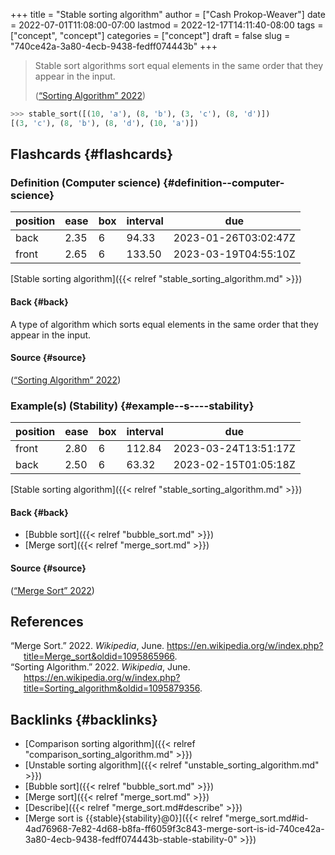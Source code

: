 +++
title = "Stable sorting algorithm"
author = ["Cash Prokop-Weaver"]
date = 2022-07-01T11:08:00-07:00
lastmod = 2022-12-17T14:11:40-08:00
tags = ["concept", "concept"]
categories = ["concept"]
draft = false
slug = "740ce42a-3a80-4ecb-9438-fedff074443b"
+++

> Stable sort algorithms sort equal elements in the same order that they appear in the input.
>
> (<a href="#citeproc_bib_item_2">“Sorting Algorithm” 2022</a>)

```python
>>> stable_sort([(10, 'a'), (8, 'b'), (3, 'c'), (8, 'd')])
[(3, 'c'), (8, 'b'), (8, 'd'), (10, 'a')])
```


## Flashcards {#flashcards}


### Definition (Computer science) {#definition--computer-science}

| position | ease | box | interval | due                  |
|----------|------|-----|----------|----------------------|
| back     | 2.35 | 6   | 94.33    | 2023-01-26T03:02:47Z |
| front    | 2.65 | 6   | 133.50   | 2023-03-19T04:55:10Z |

[Stable sorting algorithm]({{< relref "stable_sorting_algorithm.md" >}})


#### Back {#back}

A type of algorithm which sorts equal elements in the same order that they appear in the input.


#### Source {#source}

(<a href="#citeproc_bib_item_2">“Sorting Algorithm” 2022</a>)


### Example(s) (Stability) {#example--s----stability}

| position | ease | box | interval | due                  |
|----------|------|-----|----------|----------------------|
| front    | 2.80 | 6   | 112.84   | 2023-03-24T13:51:17Z |
| back     | 2.50 | 6   | 63.32    | 2023-02-15T01:05:18Z |

[Stable sorting algorithm]({{< relref "stable_sorting_algorithm.md" >}})


#### Back {#back}

-   [Bubble sort]({{< relref "bubble_sort.md" >}})
-   [Merge sort]({{< relref "merge_sort.md" >}})


#### Source {#source}

(<a href="#citeproc_bib_item_1">“Merge Sort” 2022</a>)

## References

<style>.csl-entry{text-indent: -1.5em; margin-left: 1.5em;}</style><div class="csl-bib-body">
  <div class="csl-entry"><a id="citeproc_bib_item_1"></a>“Merge Sort.” 2022. <i>Wikipedia</i>, June. <a href="https://en.wikipedia.org/w/index.php?title=Merge_sort&oldid=1095865966">https://en.wikipedia.org/w/index.php?title=Merge_sort&#38;oldid=1095865966</a>.</div>
  <div class="csl-entry"><a id="citeproc_bib_item_2"></a>“Sorting Algorithm.” 2022. <i>Wikipedia</i>, June. <a href="https://en.wikipedia.org/w/index.php?title=Sorting_algorithm&oldid=1095879356">https://en.wikipedia.org/w/index.php?title=Sorting_algorithm&#38;oldid=1095879356</a>.</div>
</div>


## Backlinks {#backlinks}

-   [Comparison sorting algorithm]({{< relref "comparison_sorting_algorithm.md" >}})
-   [Unstable sorting algorithm]({{< relref "unstable_sorting_algorithm.md" >}})
-   [Bubble sort]({{< relref "bubble_sort.md" >}})
-   [Merge sort]({{< relref "merge_sort.md" >}})
-   [Describe]({{< relref "merge_sort.md#describe" >}})
-   [Merge sort is {{stable}{stability}@0}]({{< relref "merge_sort.md#id-4ad76968-7e82-4d68-b8fa-ff6059f3c843-merge-sort-is-id-740ce42a-3a80-4ecb-9438-fedff074443b-stable-stability-0" >}})
